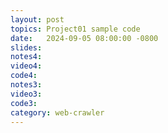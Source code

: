 ```yaml
---
layout: post
topics: Project01 sample code
date:   2024-09-05 08:00:00 -0800
slides: 
notes4: 
video4: 
code4: 
notes3: 
video3: 
code3: 
category: web-crawler
---
```

